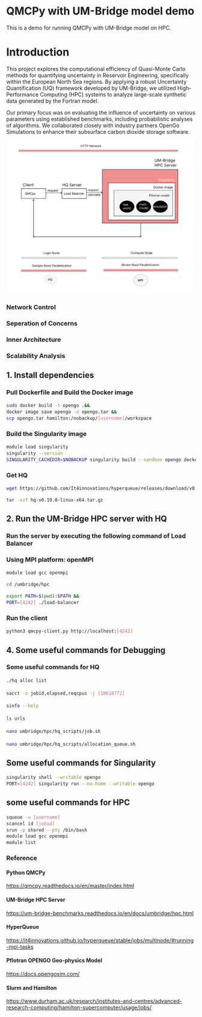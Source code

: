 # QMCPy with UM-Bridge model demo


This is a demo for running QMCPy with UM-Bridge model on HPC.

# Introduction
This project explores the computational efficiency of Quasi-Monte Carlo
methods for quantifying uncertainty in Reservoir Engineering, 
specifically within the European North Sea regions. 
By applying a robust Uncertainty Quantification (UQ)
framework developed by UM-Bridge,
we utilized High-Performance Computing (HPC) systems 
to analyze large-scale synthetic data generated by the Fortran model.

Our primary focus was on evaluating the influence of
uncertainty on various parameters using established 
benchmarks, including probabilistic analyses of algorithms.
We collaborated closely with industry partners OpenGo Simulations to enhance their subsurface carbon dioxide storage software.

![UQ workflow](flowchart.png)

### Network Control
### Seperation of Concerns
### Inner Architecture
### Scalability Analysis





## 1. Install dependencies
### Pull Dockerfile and Build the Docker image 

``` bash
sudo docker build -t opengo .&&
docker image save opengo -o opengo.tar &&
scp opengo.tar hamilton:/nobackup/[username]/workspace
```


### Build the Singularity image 
``` bash
module load singularity
singularity --version
SINGULARITY_CACHEDIR=$NOBACKUP singularity build --sandbox opengo docker-archive://opengo.tar 
```

### Get HQ
``` bash
wget https://github.com/It4innovations/hyperqueue/releases/download/v0.19.0/hq-v0.19.0-linux-x64.tar.gz
```
``` bash
tar -xzf hq-v0.19.0-linux-x64.tar.gz
```


## 2. Run the UM-Bridge HPC server with HQ
### Run the server by executing the following command of Load Balancer
### Using MPI platform: openMPI
``` bash
module load gcc openmpi
```
``` bash
cd /umbridge/hpc
```
``` bash
export PATH=$(pwd):$PATH &&
PORT=[4242] ./load-balancer
```

### Run the client
``` bash
python3 qmcpy-client.py http://localhost:[4242]
```

## 4. Some useful commands for Debugging

### Some useful commands for HQ
``` bash
./hq alloc list

sacct -o jobid,elapsed,reqcpus -j [10618772]

sinfo --help

ls urls

nano umbridge/hpc/hq_scripts/job.sh

nano umbridge/hpc/hq_scripts/allocation_queue.sh
```

## Some useful commands for Singularity
``` bash
singularity shell --writable opengo
PORT=[4242] singularity run --no-home --writable opengo
```

## some useful commands for HPC
``` bash
squeue -u [username]
scancel id [jobid]
srun -p shared --pty /bin/bash
module load gcc openmpi
module list
```


### Reference


#### Python QMCPy
https://qmcpy.readthedocs.io/en/master/index.html

#### UM-Bridge HPC Server
https://um-bridge-benchmarks.readthedocs.io/en/docs/umbridge/hpc.html

#### HyperQueue 
https://it4innovations.github.io/hyperqueue/stable/jobs/multinode/#running-mpi-tasks

#### Pflotran OPENGO Geo-physics Model
https://docs.opengosim.com/

#### Slurm and Hamilton
https://www.durham.ac.uk/research/institutes-and-centres/advanced-research-computing/hamilton-supercomputer/usage/jobs/





